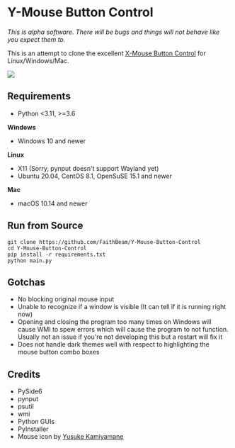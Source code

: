 # Y-Mouse Button Control

*This is alpha software. There will be bugs and things will not behave like you expect them to.*

This is an attempt to clone the excellent [X-Mouse Button Control](https://www.highrez.co.uk/downloads/xmousebuttoncontrol.htm) for Linux/Windows/Mac.

![](https://i.imgur.com/3522t4u.png)

## Requirements

* Python <3.11, >=3.6

**Windows**

* Windows 10 and newer

**Linux**

* X11 (Sorry, pynput doesn't support Wayland yet)
* Ubuntu 20.04, CentOS 8.1, OpenSuSE 15.1 and newer

**Mac**

* macOS 10.14 and newer

## Run from Source

```
git clone https://github.com/FaithBeam/Y-Mouse-Button-Control
cd Y-Mouse-Button-Control
pip install -r requirements.txt
python main.py
```

## Gotchas

* No blocking original mouse input
* Unable to recognize if a window is visible (It can tell if it is running right now)
* Opening and closing the program too many times on Windows will cause WMI to spew errors which will cause the program to not function. Usually not an issue if you're not developing this but a restart will fix it
* Does not handle dark themes well with respect to highlighting the mouse button combo boxes

## Credits

* PySide6
* pynput
* psutil
* wmi
* Python GUIs
* PyInstaller
* Mouse icon by [Yusuke Kamiyamane](https://p.yusukekamiyamane.com/)
